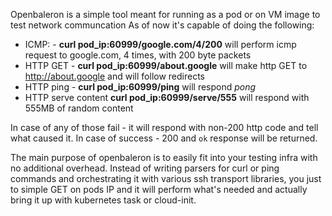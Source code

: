 Openbaleron is a simple tool meant for running as a pod or on VM image to test network communcation
As of now it's capable of doing the following:
* ICMP: - **curl pod_ip:60999/google.com/4/200** will perform icmp request to google.com, 4 times, with 200 byte packets
* HTTP GET - **curl pod_ip:60999/about.google** will make http GET to http://about.google and will follow redirects
* HTTP ping - **curl pod_ip:60999/ping** will respond *pong* 
* HTTP serve content **curl pod_ip:60999/serve/555** will respond with 555MB of random content

In case of any of those fail - it will respond with non-200 http code and tell what caused it. In case of success - 200 and `ok` response will be returned.

The main purpose of openbaleron is to easily fit into your testing infra with no additional overhead. 
Instead of writing parsers for curl or ping commands and orchestrating it with various ssh transport libraries, you just to simple GET on pods IP and it will perform what's needed and actually bring it up with kubernetes task or cloud-init.
